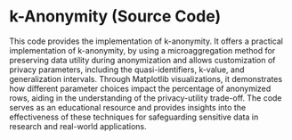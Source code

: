 # k-Anonymity (Source Code)

This code provides the implementation of k-anonymity. It offers a practical implementation of k-anonymity, by using a microaggregation method for preserving data utility during anonymization and allows customization of privacy parameters, including the quasi-identifiers, k-value, and generalization intervals. Through Matplotlib visualizations, it demonstrates how different parameter choices impact the percentage of anonymized rows, aiding in the understanding of the privacy-utility trade-off. The code serves as an educational resource and provides insights into the effectiveness of these techniques for safeguarding sensitive data in research and real-world applications.
